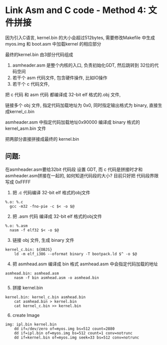 # Link Asm and C code - Method 4: 文件拼接

因为引入C语言, kernel.bin 的大小会超过512bytes, 需要修改Makefile 中生成myos.img 和 boot.asm 中加载kernel 的相应部分

最终的kernel.bin 由3部分代码组成
1. asmheader.asm 是整个内核的入口, 负责初始化GDT, 然后跳转到 32位的代码空间
2. 若干个 asm 代码文件, 包含硬件操作, 比如IO操作
3. 若干个 c 代码文件, 


把 c 代码 和 asm 代码 都编译成 32-bit elf 格式的.obj 文件, 

链接多个 obj 文件, 指定代码加载地址为 0x0, 同时指定输出格式为 binary, 直接生成kernel_c.bin

asmheader.asm 中指定代码加载地址0x90000 编译成 binary 格式的kernel_asm.bin 文件

把两部分直接拼接成最终的 kernel.bin


## 问题: 
在asmheader.asm要给32bit 代码段 设置 GDT, 而 c 代码是拼接时才和asmheader.asm拼接在一起的, 如何知道代码段的大小? 
目前只好把 代码段界限写成 0xFFFF

1. 把 .c 代码编译 32-bit elf 格式的obj文件
```
%.o: %.c
  gcc -m32 -fno-pie -c $< -o $@
```

2. 把 .asm 代码 编译成 32-bit elf 格式的obj文件
```
%.o: %.asm 
  nasm -f elf32 $< -o $@
```

3. 链接 obj 文件, 生成 binary 文件
```
kernel_c.bin: ${OBJS}
	ld -m elf_i386 --oformat binary -T bootpack.ld $^ -o $@
```

4. 把 asmhead.asm 编译成 bin 格式
asmhead.asm  中会指定代码加载的地址
```
asmhead.bin: asmhead.asm
	nasm -f bin asmhead.asm -o asmhead.bin
```

5. 拼接 kernel.bin
```
kernel.bin: kernel_c.bin asmhead.bin
	cat asmhead.bin > kernel.bin
	cat kernel_c.bin >> kernel.bin
```

6. create Image
```
img: ipl.bin kernel.bin
	dd if=/dev/zero of=myos.img bs=512 count=2880
	dd if=ipl.bin of=myos.img bs=512 count=1 conv=notrunc
	dd if=kernel.bin of=myos.img seek=33 bs=512 conv=notrunc
```



